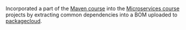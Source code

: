 Incorporated a part of the [Maven course](https://www.udemy.com/course/apache-maven-beginner-to-guru/) into the [Microservices course](https://www.udemy.com/course/spring-boot-microservices-with-spring-cloud-beginner-to-guru) projects by extracting common dependencies into a BOM uploaded to [packagecloud](https://packagecloud.io/kombuchamaster/release).
